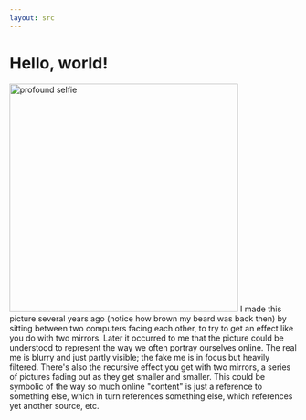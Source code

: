```yaml
---
layout: src
---
```


# Hello, world!

<!-- ![profound selfie](/images/crop-and-blur.jpg) -->
<img src="{{ site.baseurl }}/images/crop-and-blur.jpg" alt="profound selfie" style="width:400px">
I made this picture several years ago (notice how brown my beard
was back then) by sitting between two computers facing each other,
to try to get an effect like you do with two mirrors.  Later it
occurred to me that the picture could be understood to represent
the way we often portray ourselves online.  The real me is blurry
and just partly visible; the fake me is in focus but heavily
filtered.  There's also the recursive effect you get with
two mirrors, a series of pictures fading out as they get smaller
and smaller.  This could be symbolic of the way so much online
"content" is just a reference to something else, which in turn
references something else, which references yet another
source, etc.
